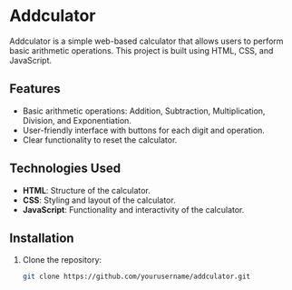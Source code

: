 # Addculator

Addculator is a simple web-based calculator that allows users to perform basic arithmetic operations. This project is built using HTML, CSS, and JavaScript.

## Features

- Basic arithmetic operations: Addition, Subtraction, Multiplication, Division, and Exponentiation.
- User-friendly interface with buttons for each digit and operation.
- Clear functionality to reset the calculator.

## Technologies Used

- **HTML**: Structure of the calculator.
- **CSS**: Styling and layout of the calculator.
- **JavaScript**: Functionality and interactivity of the calculator.

## Installation

1. Clone the repository:
   ```bash
   git clone https://github.com/yourusername/addculator.git
